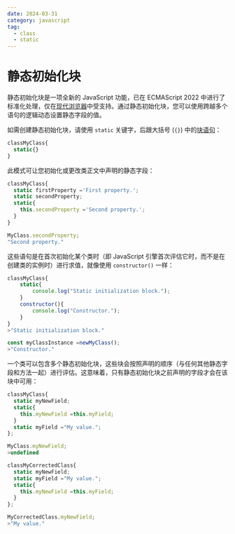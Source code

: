 ```yaml
---
date: 2024-03-31
category: javascript
tag:
  - class
  - static
---
```

# 静态初始化块

静态初始化块是一项全新的 JavaScript 功能，已在 ECMAScript 2022 中进行了标准化处理，仅在[现代浏览器](https://caniuse.com/mdn-javascript_classes_static_initialization_blocks)中受支持。通过静态初始化块，您可以使用跨越多个语句的逻辑动态设置静态字段的值。

如需创建静态初始化块，请使用 `static` 关键字，后跟大括号 (`{}`) 中的[块语句](/web/javascript/introduction#block-statements)：

```javascript
classMyClass{
  static{}
}
```

此模式可让您初始化或更改类正文中声明的静态字段：

```javascript
classMyClass{
  static firstProperty ='First property.';
  static secondProperty;
  static{
    this.secondProperty ='Second property.';
  }
}

MyClass.secondProperty;
"Second property."
```

这些语句是在首次初始化某个类时（即 JavaScript 引擎首次评估它时，而不是在创建类的实例时）进行求值，就像使用 `constructor()` 一样：

```javascript
classMyClass{
    static{
        console.log("Static initialization block.");
    }
    constructor(){
        console.log("Constructor.");
    }
}
>"Static initialization block."

const myClassInstance =newMyClass();
>"Constructor."
```

一个类可以包含多个静态初始化块，这些块会按照声明的顺序（与任何其他静态字段和方法一起）进行评估。这意味着，只有静态初始化块之前声明的字段才会在该块中可用：

```javascript
classMyClass{
  static myNewField;
  static{
    this.myNewField =this.myField;
  }
  static myField ="My value.";
};

MyClass.myNewField;
>undefined

classMyCorrectedClass{
  static myNewField;
  static myField ="My value.";
  static{
    this.myNewField =this.myField;
  }
};

MyCorrectedClass.myNewField;
>"My value."
```
